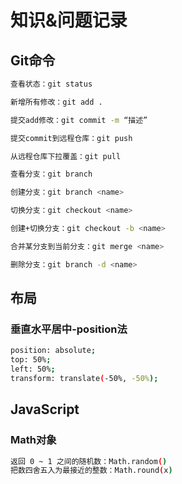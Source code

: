 # 知识&问题记录

## Git命令

```bash
查看状态：git status

新增所有修改：git add .

提交add修改：git commit -m “描述”

提交commit到远程仓库：git push

从远程仓库下拉覆盖：git pull

查看分支：git branch

创建分支：git branch <name>

切换分支：git checkout <name>

创建+切换分支：git checkout -b <name>

合并某分支到当前分支：git merge <name>

删除分支：git branch -d <name>
```


## 布局

### 垂直水平居中-position法

```bash
position: absolute;
top: 50%;
left: 50%;
transform: translate(-50%, -50%);
```


## JavaScript

### Math对象

```bash
返回 0 ~ 1 之间的随机数：Math.random()
把数四舍五入为最接近的整数：Math.round(x)
```



























